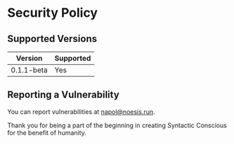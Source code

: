 # Security Policy

## Supported Versions

| Version    | Supported          |
| ---------- | ------------------ |
| 0.1.1-beta | Yes                |

## Reporting a Vulnerability

You can report vulnerabilities at [napol@noesis.run](mailto:napol@noesis.run).  

Thank you for being a part of the beginning in creating Syntactic Conscious for the benefit of humanity.

